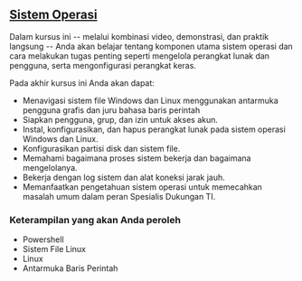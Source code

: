 ## [Sistem Operasi](https://www.coursera.org/learn/os-power-user?specialization=google-it-support)

Dalam kursus ini -- melalui kombinasi video, demonstrasi, dan praktik langsung -- Anda akan belajar tentang komponen utama sistem operasi dan cara melakukan tugas penting seperti mengelola perangkat lunak dan pengguna, serta mengonfigurasi perangkat keras.

Pada akhir kursus ini Anda akan dapat:
* Menavigasi sistem file Windows dan Linux menggunakan antarmuka pengguna grafis dan juru bahasa baris perintah
* Siapkan pengguna, grup, dan izin untuk akses akun.
* Instal, konfigurasikan, dan hapus perangkat lunak pada sistem operasi Windows dan Linux.
* Konfigurasikan partisi disk dan sistem file.
* Memahami bagaimana proses sistem bekerja dan bagaimana mengelolanya.
* Bekerja dengan log sistem dan alat koneksi jarak jauh.
* Memanfaatkan pengetahuan sistem operasi untuk memecahkan masalah umum dalam peran Spesialis Dukungan TI.

### Keterampilan yang akan Anda peroleh

* Powershell
* Sistem File Linux
* Linux
* Antarmuka Baris Perintah
